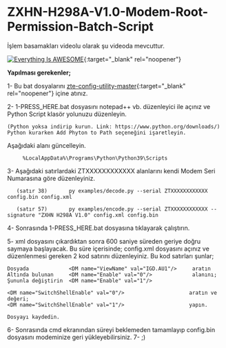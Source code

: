 # ZXHN-H298A-V1.0-Modem-Root-Permission-Batch-Script
İşlem basamakları videolu olarak şu videoda mevcuttur.

[![Everything Is AWESOME](https://yt-embed.herokuapp.com/embed?v=G1BrJW67SMQ)](https://www.youtube.com/watch?v=G1BrJW67SMQ "Everything Is AWESOME"){:target="_blank" rel="noopener"}

<b>Yapılması gerekenler;</b>


1- Bu bat dosyalarını [zte-config-utility-master](https://github.com/mkst/zte-config-utility "zte-config-utility-master"){:target="_blank" rel="noopener"} içine atınız.

2- 1-PRESS_HERE.bat dosyasını notepad++ vb. düzenleyici ile açınız ve Python Script klasör yolunuzu düzenleyin. 
   
    (Python yoksa indirip kurun. Link: https://www.python.org/downloads/)
    Python kurarken Add Phyton to Path seçeneğini işaretleyin.

Aşağıdaki alanı güncelleyin.

		 %LocalAppData%\Programs\Python\Python39\Scripts
		
		
3- Aşağıdaki satırlardaki ZTXXXXXXXXXXXX alanlarını kendi Modem Seri Numarasına göre düzenleyiniz.

       (satır 38)		py examples/decode.py --serial ZTXXXXXXXXXXXX config.bin config.xml

       (satır 57)		py examples/encode.py --serial ZTXXXXXXXXXXXX --signature "ZXHN H298A V1.0" config.xml config.bin

		
4- Sonrasında 1-PRESS_HERE.bat dosyasına tıklayarak çalıştırın. 

5- xml dosyasını çıkardıktan sonra 600 saniye süreden geriye doğru saymaya başlayacak. Bu süre içerisinde;
	config.xml dosyasını açınız ve düzenlenmesi gereken 2 kod satırını düzenleyiniz.
	Bu kod satırları şunlar;
	
	Dosyada 	        <DM name="ViewName" val="IGD.AU1"/>     aratın
	Altında bulunan 	<DM name="Enable" val="0"/>             alanını;
	Şununla değiştirin	<DM name="Enable" val="1"/> 				
	
	<DM name="SwitchShellEnable" val="0"/>                     aratın ve değeri;
	<DM name="SwitchShellEnable" val="1"/>                     yapın.
	
	Dosyayı kaydedin.

6- Sonrasında cmd ekranından süreyi beklemeden tamamlayıp config.bin dosyasını modeminize geri yükleyebilirsiniz.
7- ;)
	
